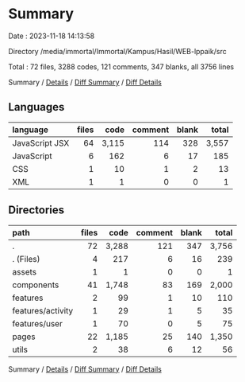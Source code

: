 # Summary

Date : 2023-11-18 14:13:58

Directory /media/immortal/Immortal/Kampus/Hasil/WEB-lppaik/src

Total : 72 files,  3288 codes, 121 comments, 347 blanks, all 3756 lines

Summary / [Details](details.md) / [Diff Summary](diff.md) / [Diff Details](diff-details.md)

## Languages
| language | files | code | comment | blank | total |
| :--- | ---: | ---: | ---: | ---: | ---: |
| JavaScript JSX | 64 | 3,115 | 114 | 328 | 3,557 |
| JavaScript | 6 | 162 | 6 | 17 | 185 |
| CSS | 1 | 10 | 1 | 2 | 13 |
| XML | 1 | 1 | 0 | 0 | 1 |

## Directories
| path | files | code | comment | blank | total |
| :--- | ---: | ---: | ---: | ---: | ---: |
| . | 72 | 3,288 | 121 | 347 | 3,756 |
| . (Files) | 4 | 217 | 6 | 16 | 239 |
| assets | 1 | 1 | 0 | 0 | 1 |
| components | 41 | 1,748 | 83 | 169 | 2,000 |
| features | 2 | 99 | 1 | 10 | 110 |
| features/activity | 1 | 29 | 1 | 5 | 35 |
| features/user | 1 | 70 | 0 | 5 | 75 |
| pages | 22 | 1,185 | 25 | 140 | 1,350 |
| utils | 2 | 38 | 6 | 12 | 56 |

Summary / [Details](details.md) / [Diff Summary](diff.md) / [Diff Details](diff-details.md)